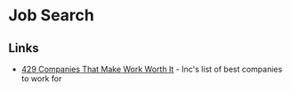 # Job Search

## Links

* [429 Companies That Make Work Worth It](https://www.inc.com/best-workplaces/2021) - Inc's list of best companies to work for



